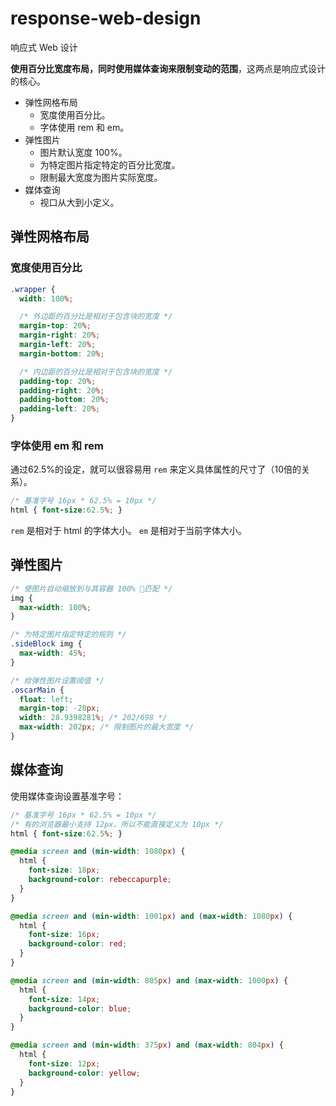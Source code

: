 # response-web-design

响应式 Web 设计

**使用百分比宽度布局，同时使用媒体查询来限制变动的范围**，这两点是响应式设计的核心。

- 弹性网格布局
  - 宽度使用百分比。
  - 字体使用 rem 和 em。
- 弹性图片
  - 图片默认宽度 100%。
  - 为特定图片指定特定的百分比宽度。
  - 限制最大宽度为图片实际宽度。
- 媒体查询
  - 视口从大到小定义。

## 弹性网格布局

### 宽度使用百分比

```css
.wrapper {
  width: 100%;

  /* 外边距的百分比是相对于包含块的宽度 */
  margin-top: 20%;
  margin-right: 20%;
  margin-left: 20%;
  margin-bottom: 20%;

  /* 内边距的百分比是相对于包含块的宽度 */
  padding-top: 20%;
  padding-right: 20%;
  padding-bottom: 20%;
  padding-left: 20%;
}
```

### 字体使用 em 和 rem

通过62.5%的设定，就可以很容易用 `rem` 来定义具体属性的尺寸了（10倍的关系）。

```css
/* 基准字号 16px * 62.5% = 10px */ 
html { font-size:62.5%; }
```


`rem` 是相对于 html 的字体大小。
`em` 是相对于当前字体大小。

## 弹性图片

```css
/* 使图片自动缩放到与其容器 100% 匹配 */
img {
  max-width: 100%;
}

/* 为特定图片指定特定的规则 */
.sideBlock img {
  max-width: 45%;
}

/* 给弹性图片设置阈值 */
.oscarMain {
  float: left;
  margin-top: -28px;
  width: 28.9398281%; /* 202/698 */
  max-width: 202px; /* 限制图片的最大宽度 */
}
```

## 媒体查询

使用媒体查询设置基准字号：

```css
/* 基准字号 16px * 62.5% = 10px */
/* 有的浏览器最小支持 12px，所以不能直接定义为 10px */
html { font-size:62.5%; }

@media screen and (min-width: 1080px) {
  html {
    font-size: 18px;
    background-color: rebeccapurple;
  }
}

@media screen and (min-width: 1001px) and (max-width: 1080px) {
  html {
    font-size: 16px;
    background-color: red;
  }
}

@media screen and (min-width: 805px) and (max-width: 1000px) {
  html {
    font-size: 14px;
    background-color: blue;
  }
}

@media screen and (min-width: 375px) and (max-width: 804px) {
  html {
    font-size: 12px;
    background-color: yellow;
  }
}
```
